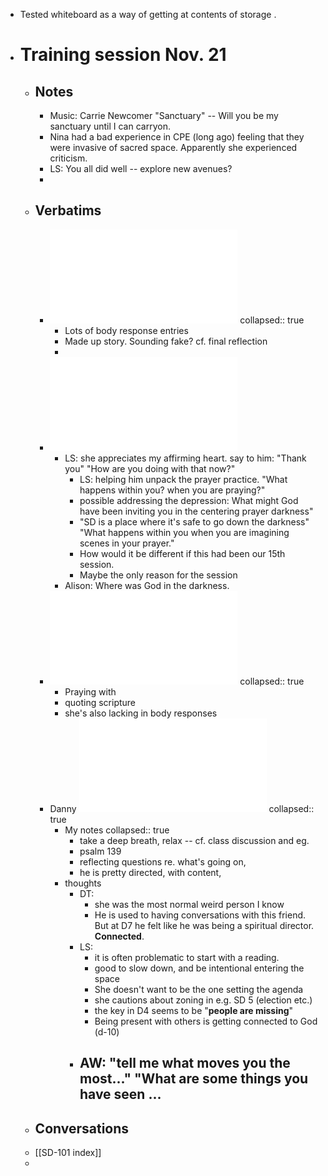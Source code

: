 - Tested whiteboard as  a way of getting at contents of storage .
- # Training session Nov. 21
	- ## Notes
		- Music: Carrie Newcomer "Sanctuary" -- Will you be my sanctuary until I can carryon.
		- Nina had a bad experience in CPE (long ago) feeling that they were invasive of sacred space. Apparently she experienced criticism.
		- LS: You all did well -- explore new avenues?
		-
	- ## Verbatims
		- ![Nina Wynn_ verbatim 11_22_24 copy.pdf](../assets/Nina_Wynn_verbatim_11_22_24_copy_1732195690551_0.pdf)
		  collapsed:: true
			- Lots of body response entries
			- Made up story. Sounding fake? cf. final reflection
			-
		- ![DH verbatim module 1.pdf](../assets/DH_verbatim_module_1_1732195706183_0.pdf)
			- LS: she appreciates my affirming heart. say to him: "Thank you" "How are you doing with that now?"
				- LS: helping him unpack the prayer practice. "What happens within you? when you are praying?"
				- possible addressing the depression: What might God have been inviting you in the centering prayer darkness"
				- "SD is a place where it's safe to go down the darkness" "What happens within you when you are imagining scenes in your prayer."
				- How would it be different if this had been our 15th session.
				- Maybe the only reason for the session
			- Alison: Where was God in the darkness.
		- ![Cherie - Fall Module 2024 Verbatim.pdf](../assets/Cherie_-_Fall_Module_2024_Verbatim_1732195726264_0.pdf)
		  collapsed:: true
			- Praying with
			- quoting scripture
			- she's also lacking in body responses
		- Danny ![Danny Trapp - verbatim assignment 11-21-24 DT.pdf](../assets/Danny_Trapp_-_verbatim_assignment_11-21-24_DT_1732205508747_0.pdf)
		  collapsed:: true
			- My notes
			  collapsed:: true
				- take a deep breath, relax -- cf. class discussion and eg.
				- psalm 139
				- reflecting questions re. what's going on,
				- he is pretty directed, with content,
			- thoughts
				- DT:
					- she was the most normal weird person I know
					- He is used to having conversations with this friend. But at D7 he felt like he was being a spiritual director. **Connected**.
				- LS:
					- it is often problematic to start with a reading.
					- good to slow down, and be intentional entering the space
					- She doesn't want to be the one setting the agenda
					- she cautions about zoning in e.g. SD 5 (election etc.)
					- the key in D4 seems to be "**people are missing**"
					- Being present with others is getting connected to God (d-10)
				- AW: "tell me what moves you the most..." "What are some things you have seen ...
					-
	- ## Conversations
	- [[SD-101 index]]
	-